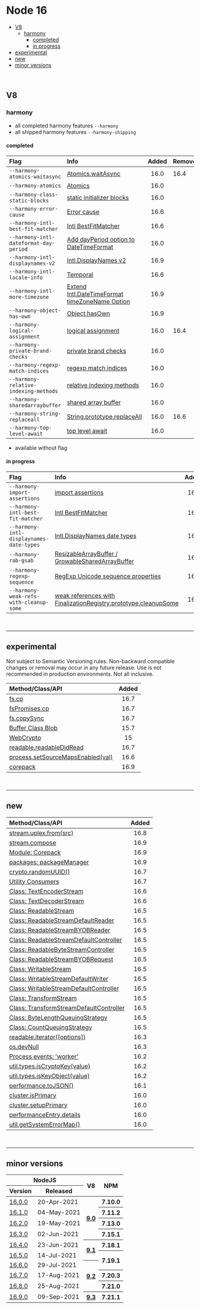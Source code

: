 # Node 16


- [V8](#v8)
  - [harmony](#harmony)
    - [completed](#completed)
    - [in progress](#in-progress)
- [experimental](#experimental)
- [new](#new)
- [minor versions](#minor-versions)

<br>

## V8

### harmony

- all completed harmony features `--harmony`
- all shipped harmony features `--harmony-shipping`

#### completed

| Flag                                   | Info                                                                                            | Added | Removed* |
| :------------------------------------- | :---------------------------------------------------------------------------------------------- | :---: | :------- |
| `--harmony-atomics-waitasync`          | [Atomics.waitAsync](https://github.com/tc39/proposal-atomics-wait-async)                        | 16.0  | 16.4     |
| `--harmony-atomics`                    | [Atomics]()                                                                                     | 16.0  |
| `--harmony-class-static-blocks`        | [static initializer blocks]()                                                                   | 16.0  |
| `--harmony-error-cause`                | [Error cause](https://github.com/tc39/proposal-error-cause)                                     | 16.6  |
| `--harmony-intl-best-fit-matcher`      | [Intl BestFitMatcher](https://tc39.es/ecma402/#sec-bestfitmatcher)                              | 16.6  |          |
| `--harmony-intl-dateformat-day-period` | [Add dayPeriod option to DateTimeFormat](https://github.com/tc39/proposal-intl-duration-format) | 16.0  |
| `--harmony-intl-displaynames-v2`       | [Intl.DisplayNames v2]()                                                                        | 16.9  |
| `--harmony-intl-locale-info`           | [Temporal](https://github.com/tc39/proposal-temporal)                                           | 16.6  |          |
| `--harmony-intl-more-timezone`         | [Extend Intl.DateTimeFormat timeZoneName Option]()                                              | 16.9  |
| `--harmony-object-has-own`             | [Object.hasOwn](https://tinyurl.com/6e435xav)                                                   | 16.9  |
| `--harmony-logical-assignment`         | [logical assignment](https://github.com/tc39/proposal-logical-assignment)                       | 16.0  | 16.4     |
| `--harmony-private-brand-checks`       | [private brand checks]()                                                                        | 16.0  |
| `--harmony-regexp-match-indices`       | [regexp match indices](https://github.com/tc39/proposal-regexp-match-indices)                   | 16.0  |
| `--harmony-relative-indexing-methods`  | [relative indexing methods]()                                                                   | 16.0  |
| `--harmony-sharedarraybuffer`          | [shared array buffer](https://github.com/tc39/ecmascript_sharedmem)                             | 16.0  |
| `--harmony-string-replaceall`          | [String.prototype.replaceAll](https://github.com/tc39/proposal-string-replaceall)               | 16.0  | 16.6     |
| `--harmony-top-level-await`            | [top level await](https://github.com/tc39/proposal-top-level-await)                             | 16.0  |          |


* available without flag

#### in progress

| Flag                                     | Info                                                                                                         | Added | Promoted |
| :--------------------------------------- | :----------------------------------------------------------------------------------------------------------- | :---: | :------- |
| `--harmony-import-assertions`            | [import assertions](https://github.com/tc39/proposal-import-assertions)                                      | 16.0  |
| `--harmony-intl-best-fit-matcher`        | [Intl BestFitMatcher](https://tc39.es/ecma402/#sec-bestfitmatcher)                                           | 16.3  | 16.6     |
| `--harmony-intl-displaynames-date-types` | [Intl.DisplayNames date types](https://github.com/tc39/intl-displaynames-v2)                                 | 16.0  | 16.9     |
| `--harmony-rab-gsab`                     | [ResizableArrayBuffer / GrowableSharedArrayBuffer](https://github.com/tc39/proposal-resizablearraybuffer)    | 16.6  |
| `--harmony-regexp-sequence`              | [RegExp Unicode sequence properties](https://github.com/tc39/proposal-regexp-unicode-sequence-properties)    | 16.0  |
| `--harmony-weak-refs-with-cleanup-some`  | [weak references with FinalizationRegistry.prototype.cleanupSome](https://github.com/tc39/proposal-weakrefs) | 16.0  |


<br><hr>

## experimental

Not subject to Semantic Versioning rules. Non-backward compatible changes or removal may occur in any future release. Use is not recommended in production environments. Not all inclusive.

| Method/Class/API                                                                                                                         | Added |
| :--------------------------------------------------------------------------------------------------------------------------------------- | :---: |
| [fs.cp](https://nodejs.org/dist/latest-v16.x/docs/api/fs.html#fs_fs_cp_src_dest_options_callback)                                        | 16.7  |
| [fsPromises.cp](https://nodejs.org/dist/latest-v16.x/docs/api/fs.html#fs_fspromises_cp_src_dest_options)                                 | 16.7  |
| [fs.copySync](https://nodejs.org/dist/latest-v16.x/docs/api/fs.html#fs_fs_cpsync_src_dest_options)                                       | 16.7  |
| [Buffer Class Blob](https://nodejs.org/dist/latest-v16.x/docs/api/all.html#buffer_class_blob)                                            | 15.7  |
| [WebCrypto](https://nodejs.org/dist/latest-v16.x/docs/api/webcrypto.html#webcrypto_web_crypto_api)                                       |  15   |
| [readable.readableDidRead](https://nodejs.org/dist/latest-v16.x/docs/api/stream.html#stream_readable_readabledidread)                    | 16.7  |
| [process.setSourceMapsEnabled(val)](https://nodejs.org/dist/latest-v16.x/docs/api/process.html#process_process_setsourcemapsenabled_val) | 16.6  |
| [corepack](https://github.com/nodejs/corepack)                                                                                           | 16.9  |


<br><hr>

## new

| Method/Class/API                                                                                                         | Added |
| :----------------------------------------------------------------------------------------------------------------------- | :---: |
| [stream.uplex.from(src)](https://nodejs.org/dist/latest-v16.x/docs/api/stream.html#stream_stream_duplex_from_src)        | 16.8  |
| [stream.compose](https://nodejs.org/dist/latest-v16.x/docs/api/stream.html#stream_stream_compose_streams)                | 16.9  |
| [Module: Corepack](https://nodejs.org/dist/latest-v16.x/docs/api/corepack.html#corepack_corepack)                        | 16.9  |
| [packages: packageManager](https://nodejs.org/dist/latest-v16.x/docs/api/packages.html#packages_packagemanager)          | 16.9  |
| [crypto.randomUUID()](https://nodejs.org/dist/latest-v16.x/docs/api/crypto.html#crypto_crypto_randomuuid_options)        | 16.7  |
| [Utility Consumers]()                                                                                                    | 16.7  |
| [Class: TextEncoderStream]()                                                                                             | 16.6  |
| [Class: TextDecoderStream]()                                                                                             | 16.6  |
| [Class: ReadableStream]()                                                                                                | 16.5  |
| [Class: ReadableStreamDefaultReader]()                                                                                   | 16.5  |
| [Class: ReadableStreamBYOBReader]()                                                                                      | 16.5  |
| [Class: ReadableStreamDefaultController]()                                                                               | 16.5  |
| [Class: ReadableByteStreamController]()                                                                                  | 16.5  |
| [Class: ReadableStreamBYOBRequest]()                                                                                     | 16.5  |
| [Class: WritableStream]()                                                                                                | 16.5  |
| [Class: WritableStreamDefaultWriter]()                                                                                   | 16.5  |
| [Class: WritableStreamDefaultController]()                                                                               | 16.5  |
| [Class: TransformStream]()                                                                                               | 16.5  |
| [Class: TransformStreamDefaultController]()                                                                              | 16.5  |
| [Class: ByteLengthQueuingStrategy]()                                                                                     | 16.5  |
| [Class: CountQueuingStrategy]()                                                                                          | 16.5  |
| [readable.iterator([options])]()                                                                                         | 16.3  |
| [os.devNull](https://nodejs.org/dist/latest-v16.x/docs/api/os.html#os_os_devnull)                                        | 16.3  |
| [Process events: 'worker']()                                                                                             | 16.2  |
| [util.types.isCryptoKey(value)]()                                                                                        | 16.2  |
| [util.types.isKeyObject(value)]()                                                                                        | 16.2  |
| [performance.toJSON()]()                                                                                                 | 16.1  |
| [cluster.isPrimary](https://nodejs.org/dist/latest-v16.x/docs/api/cluster.html#cluster_cluster_isprimary)                | 16.0  |
| [cluster.setupPrimary](https://nodejs.org/dist/latest-v16.x/docs/api/cluster.html#cluster_cluster_setupprimary_settings) | 16.0  |
| [performanceEntry.details]()                                                                                             | 16.0  |
| [util.getSystemErrorMap()]()                                                                                             | 16.0  |


<br><hr>

## minor versions

<table>
    <thead>
        <tr>
            <th colspan="2">NodeJS</th>
            <th rowspan="2" style="text-align: center">V8</th>
            <th rowspan="2">NPM</th>
        </tr>
        <tr>
            <th>Version</th>
            <th>Released</th>
        </tr>
    </thead>
    <tbody>
        <tr>
            <td>
                <a href="https://github.com/nodejs/node/releases/tag/v16.0.0">16.0.0</a>
            </td>
            <td>20-Apr-2021</td>
            <th rowspan="4">
                <a href="https://github.com/begin-again/nodejs-releases/blob/main/v8-releases/releases.md#90">9.0</a>
            </th>
            <th>7.10.0</th>
        </tr>
        <tr>
            <td>
                <a href="https://github.com/nodejs/node/releases/tag/v16.1.0">16.1.0</a>
            </td>
            <td>04-May-2021</td>
            <th rowspan="1">7.11.2</th>
        </tr>
        <tr>
            <td>
                <a href="https://github.com/nodejs/node/releases/tag/v16.2.0">16.2.0</a>
            </td>
            <td>19-May-2021</td>
            <th rowspan="1">7.13.0</th>
        </tr>
        <tr>
            <td>
                <a href="https://github.com/nodejs/node/releases/tag/v16.3.0">16.3.0</a>
            </td>
            <td>02-Jun-2021</td>
            <th rowspan="1">7.15.1</th>
        </tr>
        <tr>
            <td>
                <a href="https://github.com/nodejs/node/releases/tag/v16.4.0">16.4.0</a>
            </td>
            <td>23-Jun-2021</td>
            <th rowspan="2">
                <a href="https://github.com/begin-again/nodejs-releases/blob/main/v8-releases/releases.md#91">9.1</a>
            </th>
            <th>7.18.1</th>
        </tr>
        <tr>
            <td>
                <a href="https://github.com/nodejs/node/releases/tag/v16.5.0">16.5.0</a>
            </td>
            <td>14-Jul-2021</td>
            <th rowspan="2">7.19.1</th>
        </tr>
        <tr>
            <td>
                <a href="https://github.com/nodejs/node/releases/tag/v16.6.0">16.6.0</a>
            </td>
            <td>29-Jul-2021</td>
            <th rowspan="3">
                <a href="https://github.com/begin-again/nodejs-releases/blob/main/v8-releases/releases.md#92">9.2</a>
            </th>
        </tr>
        <tr>
            <td>
                <a href="https://github.com/nodejs/node/releases/tag/v16.7.0">16.7.0</a>
            </td>
            <td>17-Aug-2021</td>
            <th>7.20.3</th>
        </tr>
        <tr>
            <td>
                <a href="https://github.com/nodejs/node/releases/tag/v16.8.0">16.8.0</a>
            </td>
            <td>25-Aug-2021</td>
            <th>7.21.0</th>
        </tr>
        <tr>
            <td>
                <a href="https://github.com/nodejs/node/releases/tag/v16.9.0">16.9.0</a>
            </td>
            <td>09-Sep-2021</td>
            <th rowspan="1">
                <a href="https://github.com/begin-again/nodejs-releases/blob/main/v8-releases/releases.md#93">9.3</a>
            </th>
            <th>7.21.1</th>
        </tr>
    </tbody>
</table>
